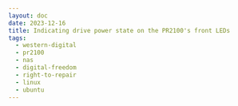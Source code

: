 ```yaml
---
layout: doc
date: 2023-12-16
title: Indicating drive power state on the PR2100's front LEDs
tags:
  - western-digital
  - pr2100
  - nas
  - digital-freedom 
  - right-to-repair
  - linux
  - ubuntu
---
```


<Title/>

If you've managed to set up HDD spindown on your PR2100, you may want to indicate the power state of the drives on the front LEDs.

## Installation

Run `sudo wget -O /usr/local/sbin/hdd-led.py https://raw.githubusercontent.com/Mtillmann/mtillmann.github.io/master/public/resources/hdd-led.py`<C/> or copy the script from below and paste it into a file at `/usr/local/sbin/hdd-led.py`<C/>

Run `sudo crontab -e`<C/> and add the following line at the bottom of the file:

```
* * * * * python3 /usr/local/sbin/hdd-led.py power -d /dev/sda
```

Add a new `-d` argument for each drive you want to include in the status, e.g.:

```
* * * * * python3 /usr/local/sbin/hdd-led.py power -d /dev/sda -d /dev/sdb
```

### Arguments

| Argument | Short Form | Default Value | Description |
| --- | --- | --- | --- |
| - | - | - | `power`, `usb` or `reset`. first two select LED mode, `reset` resets the LEDs |
| disk | -d | - | disk to include in check, can be given multiple times |
| blink | -b | - | blink on idle - only for `mode` = `power` |
| probemode | -p | h | which tool to use for state probe: `h`=`hdparm`, `s`=`smartctl` |
| debug | - | - | print some debug info |

### Examples

`sudo python3 /usr/local/sbin/hdd-led.py power -d /dev/sda`<C/>
Turns the main power LED green if the drive is spun down.

`sudo python3 /usr/local/sbin/hdd-led.py power -d /dev/sda -p s`<C/>
Turns the main power LED green if the drive is spun down but uses `smartctl` instead of `hdparm` to probe the drive state.

`sudo python3 /usr/local/sbin/hdd-led.py power -d /dev/sda -b`<C/>
Turns the main power LED green and blinks it if the drive is spun down.

`sudo python3 /usr/local/sbin/hdd-led.py usb -d /dev/sda`<C/>
Turns the USB LED blue if the drive is spun down.

`sudo python3 /usr/local/sbin/hdd-led.py reset`<C/>
Resets the LEDs to their default state (Power: steady blue, USB: off).

## hdd-led.py

<<< @/public/resources/hdd-led.py


<Comment />
